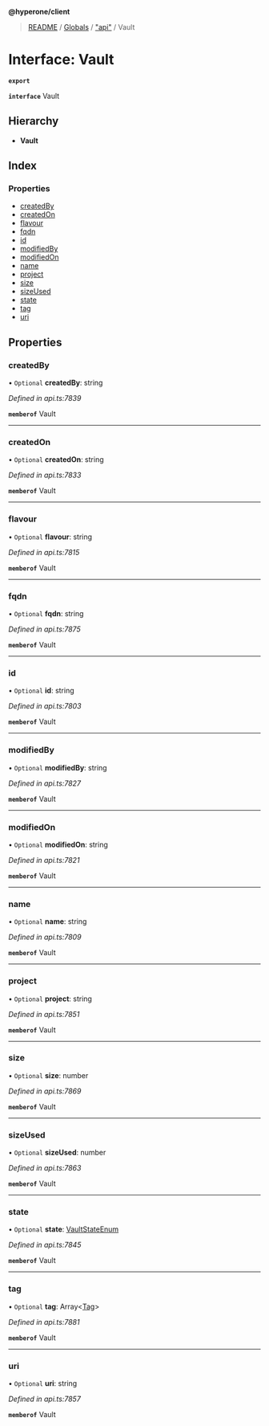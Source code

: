 **@hyperone/client**

> [README](../README.md) / [Globals](../globals.md) / ["api"](../modules/_api_.md) / Vault

# Interface: Vault

**`export`** 

**`interface`** Vault

## Hierarchy

* **Vault**

## Index

### Properties

* [createdBy](_api_.vault.md#createdby)
* [createdOn](_api_.vault.md#createdon)
* [flavour](_api_.vault.md#flavour)
* [fqdn](_api_.vault.md#fqdn)
* [id](_api_.vault.md#id)
* [modifiedBy](_api_.vault.md#modifiedby)
* [modifiedOn](_api_.vault.md#modifiedon)
* [name](_api_.vault.md#name)
* [project](_api_.vault.md#project)
* [size](_api_.vault.md#size)
* [sizeUsed](_api_.vault.md#sizeused)
* [state](_api_.vault.md#state)
* [tag](_api_.vault.md#tag)
* [uri](_api_.vault.md#uri)

## Properties

### createdBy

• `Optional` **createdBy**: string

*Defined in api.ts:7839*

**`memberof`** Vault

___

### createdOn

• `Optional` **createdOn**: string

*Defined in api.ts:7833*

**`memberof`** Vault

___

### flavour

• `Optional` **flavour**: string

*Defined in api.ts:7815*

**`memberof`** Vault

___

### fqdn

• `Optional` **fqdn**: string

*Defined in api.ts:7875*

**`memberof`** Vault

___

### id

• `Optional` **id**: string

*Defined in api.ts:7803*

**`memberof`** Vault

___

### modifiedBy

• `Optional` **modifiedBy**: string

*Defined in api.ts:7827*

**`memberof`** Vault

___

### modifiedOn

• `Optional` **modifiedOn**: string

*Defined in api.ts:7821*

**`memberof`** Vault

___

### name

• `Optional` **name**: string

*Defined in api.ts:7809*

**`memberof`** Vault

___

### project

• `Optional` **project**: string

*Defined in api.ts:7851*

**`memberof`** Vault

___

### size

• `Optional` **size**: number

*Defined in api.ts:7869*

**`memberof`** Vault

___

### sizeUsed

• `Optional` **sizeUsed**: number

*Defined in api.ts:7863*

**`memberof`** Vault

___

### state

• `Optional` **state**: [VaultStateEnum](../enums/_api_.vaultstateenum.md)

*Defined in api.ts:7845*

**`memberof`** Vault

___

### tag

• `Optional` **tag**: Array\<[Tag](_api_.tag.md)>

*Defined in api.ts:7881*

**`memberof`** Vault

___

### uri

• `Optional` **uri**: string

*Defined in api.ts:7857*

**`memberof`** Vault
